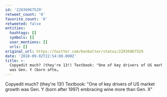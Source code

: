 ```yaml
---
id: '22836967529'
retweet_count: '0'
favorite_count: '0'
retweeted: false
entities:
  hashtags: []
  symbols: []
  user_mentions: []
  urls: []
original_url: https://twitter.com/benbalter/status/22836967529
date: '2010-09-02T22:54:08.000Z'
title: >-
  Copyedit much? (they're 13!) Textbook: "One of key drivers of US market growth
  was Gen. Y (born afte…
---
```


Copyedit much? (they're 13!) Textbook: "One of key drivers of US market growth was Gen. Y (born after 1997) embracing wine more than Gen. X"